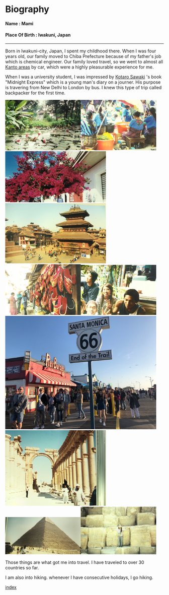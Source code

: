 # Biography  

####  Name           : Mami
#### Place Of Birth : Iwakuni, Japan  
-----------------------------------------------------------------
Born in Iwakuni-city, Japan, I spent my childhood there. When I was four years old, our family moved to Chiba Prefecture because of my father's job which is chemical engineer. Our family loved travel, so we went to almost all [Kanto areas](https://www.jetro.go.jp/en/ind_tourism/kanto.html) by car, which were a highly pleasurable experience for me.

When I was a university student, I was impressed by [Kotaro Sawaki](https://www.japantimes.co.jp/tag/kotaro-sawaki/)
's book "Midnight Express" which is a young man's diary on a journer. His purpose is travering from New Delhi to London by bus. I knew this type of trip called backpacker for the first time.

<img src="https://github.com/mamimuramoto/mamimuramoto.github.io/blob/master/Luang Prabang1.jpg" width="240px"><img src="https://github.com/mamimuramoto/mamimuramoto.github.io/blob/master/Santiago Atitlan.jpg" width="240px"><img src="https://github.com/mamimuramoto/mamimuramoto.github.io/blob/master/Oaxaca.jpg" width="320px"><img src="https://github.com/mamimuramoto/mamimuramoto.github.io/blob/master/Kathumandu4.jpg" width="320px"><img src="https://github.com/mamimuramoto/mamimuramoto.github.io/blob/master/Jathumandu3.jpg" width="240px"><img src="https://github.com/mamimuramoto/mamimuramoto.github.io/blob/master/Bangkok.jpg" width="240px"><img src="https://github.com/mamimuramoto/mamimuramoto.github.io/blob/master/L.A1.jpg" width="480px"><img src="https://github.com/mamimuramoto/mamimuramoto.github.io/blob/master/Palmyra.jpg" width="320px"><img src="https://github.com/mamimuramoto/mamimuramoto.github.io/blob/master/Giza.jpg" width="240px"><img src="https://github.com/mamimuramoto/mamimuramoto.github.io/blob/master/Giza2.jpg" width="240px">                    

Those things are what got me into travel. I have traveled to over 30 countries so far.

I am also into hiking. whenever I have consecutive holidays, I go hiking.




[index](https://github.com/mamimuramoto/mamimuramoto.github.io/blob/master/index.md)
